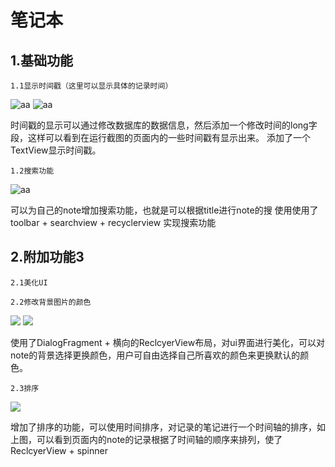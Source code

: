 笔记本
====
1.基础功能
---
	1.1显示时间戳（这里可以显示具体的记录时间）
	
![aa](https://github.com/xieyueyin/myNote/blob/master/tupian/1.png)
![aa](https://github.com/xieyueyin/myNote/blob/master/tupian/5.jpg)
<br>

时间戳的显示可以通过修改数据库的数据信息，然后添加一个修改时间的long字段，这样可以看到在运行截图的页面内的一些时间戳有显示出来。
添加了一个TextView显示时间戳。
	
	1.2搜索功能
![aa](https://github.com/xieyueyin/myNote/blob/master/tupian/6.jpg)
<br>
	
可以为自己的note增加搜索功能，也就是可以根据title进行note的搜
使用使用了toolbar + searchview + recyclerview 实现搜索功能
	
	
2.附加功能3
----
	2.1美化UI
	
	2.2修改背景图片的颜色
![](https://github.com/xieyueyin/myNote/blob/master/tupian/3.jpg)
![](https://github.com/xieyueyin/myNote/blob/master/tupian/4.jpg)


使用了DialogFragment + 横向的ReclcyerView布局，对ui界面进行美化，可以对note的背景选择更换颜色，用户可自由选择自己所喜欢的颜色来更换默认的颜色。
	
	2.3排序
![](https://github.com/xieyueyin/myNote/blob/master/tupian/6.jpg)

增加了排序的功能，可以使用时间排序，对记录的笔记进行一个时间轴的排序，如上图，可以看到页面内的note的记录根据了时间轴的顺序来排列，使了ReclcyerView + spinner
